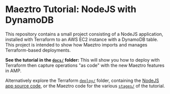 # Maeztro Tutorial: NodeJS with DynamoDB

This repository contains a small project consisting of a NodeJS application,
installed with Terraform to an AWS EC2 instance with a DynamoDB table.
This project is intended to show how Maeztro imports and manages Terraform-based deployments.

**See the tutorial in the [`docs/`](docs/) folder:**
This will show you how to deploy with Terraform then capture operations "as code" with 
the new Maeztro features in AMP.

Alternatively explore the Terraform [`deploy/`](deploy/) folder,
containing the [NodeJS app source code](deploy/src/), or the Maeztro code for the various
[`stages/`](stages/) of the tutorial.


